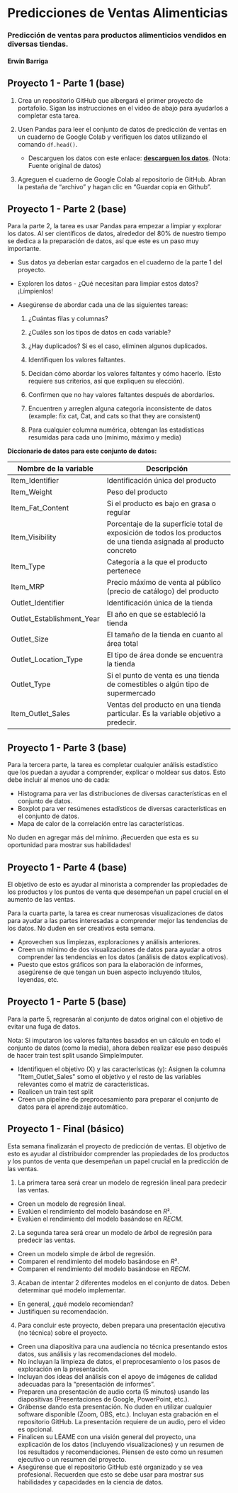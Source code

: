 # **Predicciones de Ventas Alimenticias**

### Predicción de ventas para productos alimenticios vendidos en diversas tiendas.

#### Erwin Barriga

## Proyecto 1 - Parte 1 (base)

1. Crea un repositorio GitHub que albergará el primer proyecto de portafolio. Sigan las instrucciones en el video de abajo para ayudarlos a completar esta tarea.

2. Usen Pandas para leer el conjunto de datos de predicción de ventas en un cuaderno de Google Colab y verifiquen los datos utilizando el comando `df.head()`.  
    * Descarguen los datos con este enlace: __[descarguen los datos](https://drive.google.com/file/d/1syH81TVrbBsdymLT_jl2JIf6IjPXtSQw/view?usp=sharing)__. (Nota: Fuente original de datos)

3. Agreguen el cuaderno de Google Colab al repositorio de GitHub.  Abran la pestaña de “archivo” y hagan clic en “Guardar copia en Github”.


## Proyecto 1 - Parte 2 (base)

Para la parte 2, la tarea es usar Pandas para empezar a limpiar y explorar los datos. Al ser científicos de datos, alrededor del 80% de nuestro tiempo se dedica a la preparación de datos, así que este es un paso muy importante. 

* Sus datos ya deberían estar cargados en el cuaderno de la parte 1 del proyecto.
* Exploren los datos - ¿Qué necesitan para limpiar estos datos? ¡Límpienlos!  
* Asegúrense de abordar cada una de las siguientes tareas:

  1. ¿Cuántas filas y columnas?

  2. ¿Cuáles son los tipos de datos en cada variable?

  3. ¿Hay duplicados? Si es el caso, eliminen algunos duplicados.

  4. Identifiquen los valores faltantes.

  5. Decidan cómo abordar los valores faltantes y cómo hacerlo. (Esto requiere sus criterios, así que expliquen su elección).

  6. Confirmen que no hay valores faltantes después de abordarlos.

  7. Encuentren y arreglen alguna categoría inconsistente de datos (example: fix cat, Cat, and cats so that they are consistent) 

  8. Para cualquier columna numérica, obtengan las estadísticas resumidas para cada uno (mínimo, máximo y media)

**Diccionario de datos para este conjunto de datos:**

| Nombre de la variable      | Descripción                                                                                           |
|----------------------------|-------------------------------------------------------------------------------------------------------|
| Item_Identifier            | Identificación única del producto                                                                     |
| Item_Weight                | Peso del producto                                                                                     |
| Item_Fat_Content           | Si el producto es bajo en grasa o regular                                                              |
| Item_Visibility            | Porcentaje de la superficie total de exposición de todos los productos de una tienda asignada al producto concreto |
| Item_Type                  | Categoría a la que el producto pertenece                                                               |
| Item_MRP                   | Precio máximo de venta al público (precio de catálogo) del producto                                   |
| Outlet_Identifier          | Identificación única de la tienda                                                                     |
| Outlet_Establishment_Year  | El año en que se estableció la tienda                                                                 |
| Outlet_Size                | El tamaño de la tienda en cuanto al área total                                                         |
| Outlet_Location_Type       | El tipo de área donde se encuentra la tienda                                                           |
| Outlet_Type                | Si el punto de venta es una tienda de comestibles o algún tipo de supermercado                         |
| Item_Outlet_Sales          | Ventas del producto en una tienda particular. Es la variable objetivo a predecir.                    |


## Proyecto 1 - Parte 3 (base)

Para la tercera parte, la tarea es completar cualquier análisis estadístico que los puedan a ayudar a comprender, explicar o moldear sus datos. Esto debe incluir al menos uno de cada:

* Histograma para ver las distribuciones de diversas características en el conjunto de datos.
* Boxplot para ver resúmenes estadísticos de diversas características en el conjunto de datos.
* Mapa de calor de la correlación entre las características.

No duden en agregar más del mínimo. ¡Recuerden que esta es su oportunidad para mostrar sus habilidades!

## Proyecto 1 - Parte 4 (base)

El objetivo de esto es ayudar al minorista a comprender las propiedades de los productos y los puntos de venta que desempeñan un papel crucial en el aumento de las ventas.

Para la cuarta parte, la tarea es crear numerosas visualizaciones de datos para ayudar a las partes interesadas a comprender mejor las tendencias de los datos. No duden en ser creativos esta semana.

* Aprovechen sus limpiezas, exploraciones y análisis anteriores.
* Creen un mínimo de dos visualizaciones de datos para ayudar a otros comprender las tendencias en los datos (análisis de datos explicativos).
* Puesto que estos gráficos son para la elaboración de informes, asegúrense de que tengan un buen aspecto incluyendo títulos, leyendas, etc.

## Proyecto 1 - Parte 5 (base)

Para la parte 5, regresarán al conjunto de datos original con el objetivo de evitar una fuga de datos.  

Nota: Si imputaron los valores faltantes basados en un cálculo en todo el conjunto de datos (como la media), ahora deben realizar ese paso después de hacer train test split usando SimpleImputer.  

* Identifiquen el objetivo (X) y las características (y): Asignen la columna "Item_Outlet_Sales" somo el objetivo y el resto de las variables relevantes como el matriz de características.  
* Realicen un train test split 
* Creen un pipeline de preprocesamiento para preparar el conjunto de datos para el aprendizaje automático.

## Proyecto 1 - Final (básico)

Esta semana finalizarán el proyecto de predicción de ventas. El objetivo de esto es ayudar al distribuidor comprender las propiedades de los productos y los puntos de venta que desempeñan un papel crucial en la predicción de las ventas.

1) La primera tarea será crear un modelo de regresión lineal para predecir las ventas.
* Creen un modelo de regresión lineal.
* Evalúen el rendimiento del modelo basándose en $R²$.
* Evalúen el rendimiento del modelo basándose en $RECM$.

2) La segunda tarea será crear un modelo de árbol de regresión para predecir las ventas.
* Creen un modelo simple de árbol de regresión.
* Comparen el rendimiento del modelo basándose en $R²$.
* Comparen el rendimiento del modelo basándose en $RECM$.

3) Acaban de intentar 2 diferentes modelos en el conjunto de datos. Deben determinar qué modelo implementar.
* En general, ¿qué modelo recomiendan?
* Justifiquen su recomendación.

4) Para concluir este proyecto, deben prepara una presentación ejecutiva (no técnica) sobre el proyecto.
* Creen una diapositiva para una audiencia no técnica presentando estos datos, sus análisis y las recomendaciones del modelo.
* No incluyan la limpieza de datos, el preprocesamiento o los pasos de exploración en la presentación.
* Incluyan dos ideas del análisis con el apoyo de imágenes de calidad adecuadas para la “presentación de informes”.
* Preparen una presentación de audio corta (5 minutos) usando las diapositivas (Presentaciones de Google, PowerPoint, etc.). 
* Grábense dando esta presentación. No duden en utilizar cualquier software disponible (Zoom, OBS, etc.). Incluyan esta grabación en el repositorio GitHub.  La presentación requiere de un audio, pero el video es opcional.
* Finalicen su LÉAME con una visión general del proyecto, una explicación de los datos (incluyendo visualizaciones) y un resumen de los resultados y recomendaciones. Piensen de esto como un resumen ejecutivo o un resumen del proyecto.
* Asegúrense que el repositorio GitHub esté organizado y se vea profesional. Recuerden que esto se debe usar para mostrar sus habilidades y capacidades en la ciencia de datos.